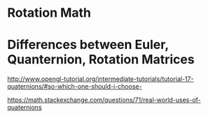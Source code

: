 # Rotation Math

# Differences between Euler, Quanternion, Rotation Matrices

http://www.opengl-tutorial.org/intermediate-tutorials/tutorial-17-quaternions/#so-which-one-should-i-choose-

https://math.stackexchange.com/questions/71/real-world-uses-of-quaternions
